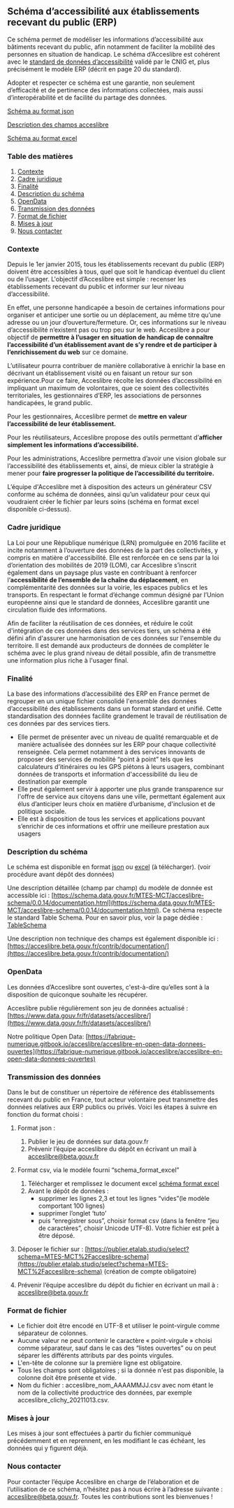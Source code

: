 ## Schéma d’accessibilité aux établissements recevant du public (ERP)

Ce schéma permet de modéliser les informations d’accessibilité aux bâtiments recevant du public, afin notamment de
faciliter la mobilité des personnes en situation de handicap. Le schéma d’Acceslibre est cohérent avec
le [standard de données d’accessibilité](http://cnig.gouv.fr/wp-content/uploads/2021/11/211021_Standard_CNIG_Accessibilite_v2021-10.pdf)
validé par le CNIG et, plus précisément le modèle ERP (décrit en page 20 du standard).

Adopter et respecter ce schéma est une garantie, non seulement d’efficacité et de pertinence des informations collectées, mais aussi d’interopérabilité et de facilité du partage des données.

[Schéma au format json](https://github.com/MTES-MCT/acceslibre-schema/blob/master/schema.json)

[Description des champs acceslibre](https://acceslibre.beta.gouv.fr/contrib/documentation/)

[Schéma au format excel](https://github.com/MTES-MCT/acceslibre-schema/blob/master/schema_format_excel.xls)

### Table des matières
1. [Contexte](#contexte)
2. [Cadre juridique](#juridique)
3. [Finalité](#finalite)
4. [Description du schéma](#schema)
5. [OpenData](#opendata)
6. [Transmission des données](#transmission)
7. [Format de fichier](#format)
8. [Mises à jour](#update)
9. [Nous contacter](#contact)


### Contexte <a name="contexte"></a>

Depuis le 1er janvier 2015, tous les établissements recevant du public (ERP) doivent être accessibles à tous, quel
que soit le handicap éventuel du client ou de l’usager. L'objectif d’Acceslibre est simple : recenser les
établissements recevant du public et informer sur leur niveau d’accessibilité.

En effet, une personne handicapée a besoin de certaines informations pour organiser et anticiper une sortie ou un déplacement, au même titre qu’une adresse ou un jour d’ouverture/fermeture. Or, ces informations sur le niveau d’accessibilité n’existent pas ou trop peu sur le web.  Acceslibre a pour objectif de **permettre à l’usager en situation de handicap de connaître l’accessibilité d’un établissement avant de s’y rendre et de participer à l’enrichissement du web** sur ce domaine.

L’utilisateur pourra contribuer de manière collaborative à enrichir la base en décrivant un établissement visité ou en faisant un retour sur son expérience.Pour ce faire, Acceslibre récolte les données d’accessibilité en impliquant un maximum de volontaires, que ce soient des collectivités territoriales, les gestionnaires d’ERP, les associations de personnes handicapées, le grand public.

Pour les gestionnaires, Acceslibre permet de **mettre en valeur l’accessibilité de leur établissement.**

Pour les réutilisateurs, Acceslibre propose des outils permettant d’**afficher simplement les informations d’accessibilité.**

Pour les administrations, Acceslibre permettra d’avoir une vision globale sur l’accessibilité des établissements et, ainsi, de mieux cibler la stratégie à mener pour **faire progresser la politique de l’accessibilité du territoire.**

L’équipe d'Acceslibre met à disposition des acteurs un générateur CSV conforme au schéma de données, ainsi qu’un validateur pour ceux qui voudraient créer le fichier par leurs soins (schéma en format excel disponible ci-dessus).




### Cadre juridique <a name="juridique"></a>

La Loi pour une République numérique (LRN) promulguée en 2016 facilite et incite notamment à l’ouverture des données de la part des collectivités, y compris en matière d'accessibilité. Elle est renforcée en ce sens par la loi d’orientation des mobilités de 2019 (LOM), car Acceslibre s’inscrit également dans un paysage plus vaste en contribuant à renforcer l’**accessibilité de l’ensemble de la chaîne du déplacement**, en complémentarité des données sur la voirie, les espaces publics et les transports. En respectant le format d’échange commun désigné par l’Union européenne ainsi que le standard de données, Acceslibre garantit une circulation fluide des informations.

Afin de faciliter la réutilisation de ces données, et réduire le coût d'intégration de ces données dans des services tiers, un schéma a été défini afin d'assurer une harmonisation de ces données sur l'ensemble du territoire. Il est demandé aux producteurs de données de compléter le schéma avec le plus grand niveau de détail possible, afin de transmettre une information plus riche à l'usager final.


### Finalité <a name="finalite"></a>

La base des informations d’accessibilité des ERP en France permet de regrouper en un unique fichier consolidé l'ensemble des données d’accessibilité des établissements dans un format standard et unifié. Cette standardisation des données facilite grandement le travail de réutilisation de ces données par des services tiers.

- Elle permet de présenter avec un niveau de qualité remarquable et de manière actualisée des données sur les ERP pour chaque
  collectivité renseignée. Cela permet notamment à des services innovants de proposer des services de mobilité “point à
  point” tels que les calculateurs d’itinéraires ou les GPS piétons à leurs usagers, combinant données de transports et information
  d'accessibilité du lieu de destination par exemple
- Elle peut également servir à apporter une plus grande transparence sur l'offre de service aux citoyens dans une ville,
  permettant également aux élus d’anticiper leurs choix en matière d’urbanisme, d'inclusion et de politique sociale.
- Elle est à disposition de tous les services et applications pouvant s’enrichir de ces informations et offrir une meilleure prestation aux usagers

### Description du schéma <a name="schema"></a>

Le schéma est disponible en format [json](https://github.com/MTES-MCT/acceslibre-schema/blob/master/schema.json) ou [excel](https://github.com/MTES-MCT/acceslibre-schema/blob/master/schema_format_excel.xls) (à télécharger). (voir procédure avant dépôt des données)

Une description détaillée (champ par champ) du modèle de donnée est accessible ici : [https://schema.data.gouv.fr/MTES-MCT/acceslibre-schema/0.0.14/documentation.html](https://schema.data.gouv.fr/MTES-MCT/acceslibre-schema/0.0.14/documentation.html). Ce schéma
respecte le standard Table Schema. Pour en savoir plus, voir la page dédiée : [TableSchema](https://specs.frictionlessdata.io/table-schema/)

Une description non technique des champs est également disponible ici : [https://acceslibre.beta.gouv.fr/contrib/documentation/](https://acceslibre.beta.gouv.fr/contrib/documentation/)

### OpenData <a name="opendata"></a>

Les données d’Acceslibre sont ouvertes, c'est-à-dire qu’elles sont à la disposition de quiconque souhaite les récupérer.

Acceslibre publie régulièrement son jeu de données actualisé :
 [https://www.data.gouv.fr/fr/datasets/acceslibre/](https://www.data.gouv.fr/fr/datasets/acceslibre/)

Notre politique Open Data: [https://fabrique-numerique.gitbook.io/acceslibre/acceslibre-en-open-data-donnees-ouvertes](https://fabrique-numerique.gitbook.io/acceslibre/acceslibre-en-open-data-donnees-ouvertes)

### Transmission des données <a name="transmission"></a>

Dans le but de constituer un répertoire de référence des établissements recevant du public en France, tout acteur volontaire peut transmettre des données relatives aux ERP publics ou privés. Voici les étapes à suivre en fonction du format choisi :

1) Format json :
   1) Publier le jeu de données sur data.gouv.fr
   2) Prévenir l’équipe acceslibre du dépôt en écrivant un mail à [acceslibre@beta.gouv.fr](mailto:acceslibre@beta.gouv.fr)

2) Format csv, via le modèle fourni “schema_format_excel”
   1) Télécharger et remplissez le document excel [schéma format excel](https://github.com/MTES-MCT/acceslibre-schema/blob/master/schema_format_excel.xls)
   2) Avant le dépôt de données :
      * supprimer les lignes 2,3 et tout les lignes “vides”(le modèle comportant 100 lignes)
      * supprimer l’onglet ‘tuto’
      * puis “enregistrer sous”, choisir format csv (dans la fenêtre “jeu de caractères”, choisir Unicode UTF-8).
Votre fichier est prêt à être déposé.
3) Déposer le fichier sur : [https://publier.etalab.studio/select?schema=MTES-MCT%2Facceslibre-schema](https://publier.etalab.studio/select?schema=MTES-MCT%2Facceslibre-schema)
(création de compte obligatoire)
4) Prévenir l’équipe acceslibre du dépôt du fichier en écrivant un mail à : [acceslibre@beta.gouv.fr](mailto:acceslibre@beta.gouv.fr)


### Format de fichier <a name="format"></a>

* Le fichier doit être encodé en UTF-8 et utiliser le point-virgule comme séparateur de colonnes.
* Aucune valeur ne peut contenir le caractère « point-virgule » choisi comme séparateur, sauf dans le cas des “listes ouvertes” ou on peut
séparer les différents attributs par des points virgules.
* L'en-tête de colonne sur la première ligne est obligatoire.
* Tous les champs sont obligatoires ; si la donnée n'est pas disponible, la colonne doit être présente et vide.
* Nom du fichier : acceslibre_nom_AAAAMMJJ.csv avec nom étant le nom de la collectivité productrice des données, par exemple
acceslibre_clichy_20211013.csv.

### Mises à jour <a name="update"></a>

Les mises à jour sont effectuées à partir du fichier communiqué précédemment et en reprennent, en les modifiant le cas
échéant, les données qui y figurent déjà.

### Nous contacter <a name="contact"></a>

Pour contacter l’équipe Acceslibre en charge de l’élaboration et de l’utilisation de ce schéma, n’hésitez pas à nous
écrire à l’adresse suivante : [acceslibre@beta.gouv.fr](mailto:acceslibre@beta.gouv.fr). Toutes les contributions sont
les bienvenues !
